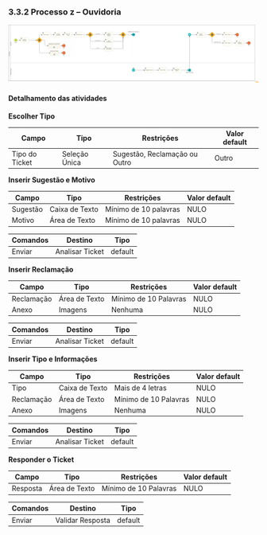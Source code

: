 ### 3.3.2 Processo z – Ouvidoria

![Modelo BPMN do Processo de Ouvidoria](images/processo-XIII-ouvidoria.png "Modelo BPMN do Processo 2.")

#### Detalhamento das atividades

**Escolher Tipo**

| **Campo**       | **Tipo**         | **Restrições**                | **Valor default** |
| ---             | ---              | ---                           | ---               |
| Tipo do Ticket  | Seleção Única    | Sugestão, Reclamação ou Outro | Outro             |


**Inserir Sugestão e Motivo**

| **Campo**       | **Tipo**         | **Restrições**        | **Valor default** |
| ---             | ---              | ---                   | ---               |
| Sugestão        | Caixa de Texto   | Mínimo de 10 palavras | NULO              |
| Motivo          | Área de Texto    | Mínimo de 10 palavras | NULO              |

| **Comandos**         |  **Destino**                   | **Tipo**          |
| ---                  | ---                            | ---               |
| Enviar               | Analisar Ticket                | default           |

**Inserir Reclamação**

| **Campo**       | **Tipo**         | **Restrições**        | **Valor default** |
| ---             | ---              | ---                   | ---               |
| Reclamação      | Área de Texto    | Mínimo de 10 Palavras | NULO              |
| Anexo           | Imagens          | Nenhuma               | NULO              |

| **Comandos**         |  **Destino**                   | **Tipo**          |
| ---                  | ---                            | ---               |
| Enviar               | Analisar Ticket                | default           |

**Inserir Tipo e Informações**

| **Campo**       | **Tipo**         | **Restrições**        | **Valor default** |
| ---             | ---              | ---                   | ---               |
| Tipo            | Caixa de Texto   | Mais de 4 letras      | NULO              |
| Reclamação      | Área de Texto    | Mínimo de 10 Palavras | NULO              |
| Anexo           | Imagens          | Nenhuma               | NULO              |

| **Comandos**         |  **Destino**                   | **Tipo**          |
| ---                  | ---                            | ---               |
| Enviar               | Analisar Ticket                | default           |

**Responder o Ticket**

| **Campo**       | **Tipo**         | **Restrições**        | **Valor default** |
| ---             | ---              | ---                   | ---               |
| Resposta        | Área de Texto    | Mínimo de 10 Palavras | NULO              |

| **Comandos**         |  **Destino**                   | **Tipo**          |
| ---                  | ---                            | ---               |
| Enviar               | Validar Resposta               | default           |
